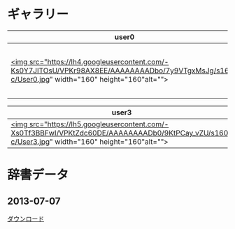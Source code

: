 
ギャラリー
======================================================================================


user0|user1|user2
-----|-----|-----
<a href="https://picasaweb.google.com/115069798956937902080/User0?authuser=0&amp;authkey=Gv1sRgCKiN5L31marczgE&amp;feat=embedwebsite"><img src="https://lh4.googleusercontent.com/-Ks0Y7JITOsU/VPKr98AX8EE/AAAAAAAADbo/7y9VTgxMsJg/s160-c/User0.jpg" width="160" height="160"alt=""></a>|<a href="https://picasaweb.google.com/115069798956937902080/User102?authuser=0&amp;authkey=Gv1sRgCNDQsv_hr7ajqQE&amp;feat=embedwebsite"><img src="https://lh3.googleusercontent.com/-g_ddxlY-JHY/VPKsVce8exE/AAAAAAAADbs/_ojPwk9zjxI/s160-c/User102.jpg" width="160" height="160"alt=""></a>|<a href="https://picasaweb.google.com/115069798956937902080/User2?authuser=0&amp;authkey=Gv1sRgCJHiqtGF6teIXw&amp;feat=embedwebsite"><img src="https://lh5.googleusercontent.com/-WAd5UHpUHdA/VPKtI9-4ODE/AAAAAAAADbw/8gkSQ7ZP8_8/s160-c/User2.jpg" width="160" height="160"alt=""></a>

user3|user4|user5
-----|-----|-----
<a href="https://picasaweb.google.com/115069798956937902080/User3?authuser=0&amp;authkey=Gv1sRgCKmyj4K4044w&amp;feat=embedwebsite"><img src="https://lh5.googleusercontent.com/-Xs0Tf3BBFwI/VPKtZdc60DE/AAAAAAAADb0/9KtPCay_vZU/s160-c/User3.jpg" width="160" height="160"alt=""></a>|<a href="https://picasaweb.google.com/115069798956937902080/User4?authuser=0&amp;authkey=Gv1sRgCIL3u6blmJCXIA&amp;feat=embedwebsite"><img src="https://lh3.googleusercontent.com/-iEkaQ3sEYRk/VPKtyoin4aE/AAAAAAAADb4/Ps0qEXhOHcc/s160-c/User4.jpg" width="160" height="160"alt=""></a>|<a href="https://picasaweb.google.com/115069798956937902080/User5?authuser=0&amp;authkey=Gv1sRgCJf7ktPQ17X44wE&amp;feat=embedwebsite"><img src="https://lh3.googleusercontent.com/-BOGQVjooP1A/VPKt5RWoWBE/AAAAAAAADb8/a5olEuV0l5s/s160-c/User5.jpg" width="160" height="160"alt=""></a>



辞書データ
======================================================================================

2013-07-07
-------------------------------------------

<a href="https://docs.google.com/file/d/0B8cOXlhz5275ZHRGckdqaDg0Mmc/edit?usp=sharing">ダウンロード</a>


